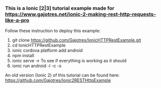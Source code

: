### This is a Ionic [2|3] tutorial example made for https://www.gajotres.net/ionic-2-making-rest-http-requests-like-a-pro

Follow these instruction to deploy this example:

1. git clone https://github.com/Gajotres/IonicHTTPRestExample.git
2. cd IonicHTTPRestExample
3. ionic cordova platform add android
4. npm install
5. ionic serve -> To see if everything is working as it should
6. ionic run android -l -c -s

An old version (Ionic 2) of this tutorial can be found here: https://github.com/Gajotres/Ionic2RESTHttpExample